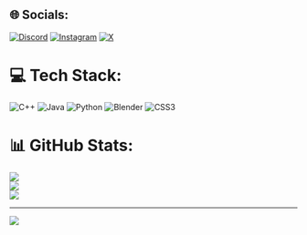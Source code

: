 
## 🌐 Socials:
[![Discord](https://img.shields.io/badge/Discord-%237289DA.svg?logo=discord&logoColor=white)](https://discord.gg/chaotic_plasm) [![Instagram](https://img.shields.io/badge/Instagram-%23E4405F.svg?logo=Instagram&logoColor=white)](https://instagram.com/wrathhofthemegalomansss) [![X](https://img.shields.io/badge/X-black.svg?logo=X&logoColor=white)](https://x.com/ChaoticPlasm) 

# 💻 Tech Stack:
![C++](https://img.shields.io/badge/c++-%2300599C.svg?style=for-the-badge&logo=c%2B%2B&logoColor=white) ![Java](https://img.shields.io/badge/java-%23ED8B00.svg?style=for-the-badge&logo=openjdk&logoColor=white) ![Python](https://img.shields.io/badge/python-3670A0?style=for-the-badge&logo=python&logoColor=ffdd54) ![Blender](https://img.shields.io/badge/blender-%23F5792A.svg?style=for-the-badge&logo=blender&logoColor=white) ![CSS3](https://img.shields.io/badge/css3-%231572B6.svg?style=for-the-badge&logo=css3&logoColor=white)
# 📊 GitHub Stats:
![](https://github-readme-stats.vercel.app/api?username=ChaoticPlasm&theme=dark&hide_border=false&include_all_commits=false&count_private=false)<br/>
![](https://github-readme-streak-stats.herokuapp.com/?user=ChaoticPlasm&theme=dark&hide_border=false)<br/>
![](https://github-readme-stats.vercel.app/api/top-langs/?username=ChaoticPlasm&theme=dark&hide_border=false&include_all_commits=false&count_private=false&layout=compact)

---
[![](https://visitcount.itsvg.in/api?id=ChaoticPlasm&icon=1&color=12)](https://visitcount.itsvg.in)

<!-- Proudly created with GPRM ( https://gprm.itsvg.in ) -->